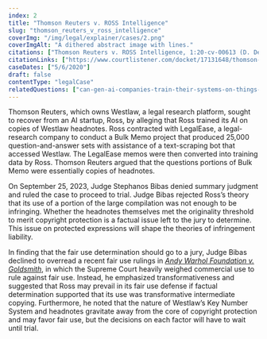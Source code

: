 ```yaml
---
index: 2
title: "Thomson Reuters v. ROSS Intelligence"
slug: "thomson_reuters_v_ross_intelligence"
coverImg: "/img/legal/explainer/cases/2.png"
coverImgAlt: "A dithered abstract image with lines."
citations: ["Thomson Reuters v. ROSS Intelligence, 1:20-cv-00613 (D. Del.)"]
citationLinks: ["https://www.courtlistener.com/docket/17131648/thomson-reuters-enterprise-centre-gmbh-v-ross-intelligence-inc/"]
caseDates: ["5/6/2020"]
draft: false 
contentType: "legalCase"
relatedQuestions: ["can-gen-ai-companies-train-their-systems-on-things-i-made"]
---
```

Thomson Reuters, which owns Westlaw, a legal research platform, sought to recover from an AI startup, Ross, by alleging that Ross trained its AI on copies of Westlaw headnotes. Ross contracted with LegalEase, a legal-research company to conduct a Bulk Memo project that produced 25,000 question-and-answer sets with assistance of a text-scraping bot that accessed Westlaw. The LegalEase memos were then converted into training data by Ross. Thomson Reuters argued that the questions portions of Bulk Memo were essentially copies of headnotes.

On September 25, 2023, Judge Stephanos Bibas denied summary judgment and ruled the case to proceed to trial. Judge Bibas rejected Ross’s theory that its use of a portion of the large compilation was not enough to be infringing. Whether the headnotes themselves met the originality threshold to merit copyright protection is a factual issue left to the jury to determine. This issue on protected expressions will shape the theories of infringement liability.

In finding that the fair use determination should go to a jury, Judge Bibas declined to overread a recent fair use rulings in *[Andy Warhol Foundation v. Goldsmith](https://www.supremecourt.gov/opinions/22pdf/21-869_87ad.pdf)*, in which the Supreme Court heavily weighed commercial use to rule against fair use. Instead, he emphasized transformativeness and suggested that Ross may prevail in its fair use defense if factual determination supported that its use was transformative intermediate copying. Furthermore, he noted that the nature of Westlaw’s Key Number System and headnotes gravitate away from the core of copyright protection and may favor fair use, but the decisions on each factor will have to wait until trial.
